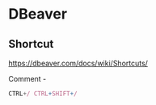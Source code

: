 # DBeaver


## Shortcut
https://dbeaver.com/docs/wiki/Shortcuts/

Comment - 
```js
CTRL+/ CTRL+SHIFT+/
```
